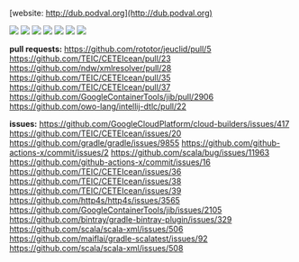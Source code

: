 [website: http://dub.podval.org](http://dub.podval.org)

![](https://img.shields.io/badge/OS-Linux-informational?logo=linux)
![](https://img.shields.io/badge/OS-Red_Hat-informational?logo=red-hat)
![](https://img.shields.io/badge/IDE-Intellij-informational?logo=intellij-idea)
![]([https://img.shields.io/badge/Code-Scala-informational?logo=Scala])
![](https://img.shields.io/badge/Tools-Gradle-informational?logo=Gradle)
![](https://img.shields.io/badge/Tools-Docker-informational?logo=Docker)
![](https://img.shields.io/badge/Cloud-GCP-informational?logo=google-cloud)

**pull requests:**
https://github.com/rototor/jeuclid/pull/5
https://github.com/TEIC/CETEIcean/pull/23
https://github.com/ndw/xmlresolver/pull/28
https://github.com/TEIC/CETEIcean/pull/35
https://github.com/TEIC/CETEIcean/pull/37
https://github.com/GoogleContainerTools/jib/pull/2906
https://github.com/owo-lang/intellij-dtlc/pull/22

**issues:**
https://github.com/GoogleCloudPlatform/cloud-builders/issues/417
https://github.com/TEIC/CETEIcean/issues/20
https://github.com/gradle/gradle/issues/9855
https://github.com/github-actions-x/commit/issues/2
https://github.com/scala/bug/issues/11963
https://github.com/github-actions-x/commit/issues/16
https://github.com/TEIC/CETEIcean/issues/36
https://github.com/TEIC/CETEIcean/issues/38
https://github.com/TEIC/CETEIcean/issues/39
https://github.com/http4s/http4s/issues/3565
https://github.com/GoogleContainerTools/jib/issues/2105
https://github.com/bintray/gradle-bintray-plugin/issues/329
https://github.com/scala/scala-xml/issues/506
https://github.com/maiflai/gradle-scalatest/issues/92
https://github.com/scala/scala-xml/issues/508
